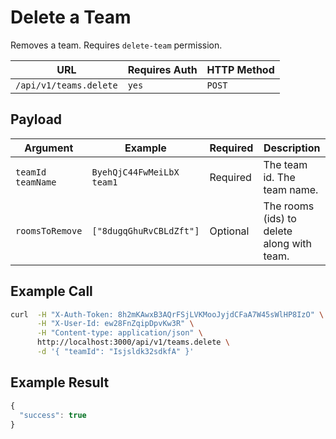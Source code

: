 # Delete a Team

Removes a team. Requires `delete-team` permission.

| URL                    | Requires Auth | HTTP Method |
| ---------------------- | ------------- | ----------- |
| `/api/v1/teams.delete` | `yes`         | `POST`      |

## Payload

| Argument            | Example                     | Required | Description                                |
| ------------------- | --------------------------- | -------- | ------------------------------------------ |
| `teamId` `teamName` | `ByehQjC44FwMeiLbX` `team1` | Required | The team id. The team name.                |
| `roomsToRemove`     | `["8dugqGhuRvCBLdZft"]`     | Optional | The rooms (ids) to delete along with team. |

## Example Call

```bash
curl  -H "X-Auth-Token: 8h2mKAwxB3AQrFSjLVKMooJyjdCFaA7W45sWlHP8IzO" \
      -H "X-User-Id: ew28FnZqipDpvKw3R" \
      -H "Content-type: application/json" \
      http://localhost:3000/api/v1/teams.delete \
      -d '{ "teamId": "Isjsldk32sdkfA" }'
```

## Example Result

```javascript
{
  "success": true
}
```
